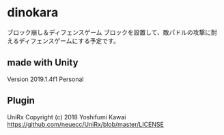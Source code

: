 # dinokara
ブロック崩し＆ディフェンスゲーム
ブロックを設置して、敵パドルの攻撃に耐えるディフェンスゲームにする予定です。

## made with Unity
Version 2019.1.4f1 Personal

## Plugin
UniRx
Copyright (c) 2018 Yoshifumi Kawai
https://github.com/neuecc/UniRx/blob/master/LICENSE